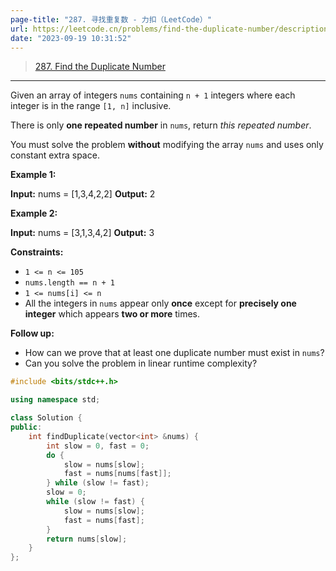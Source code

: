 ```yaml
---
page-title: "287. 寻找重复数 - 力扣（LeetCode）"
url: https://leetcode.cn/problems/find-the-duplicate-number/description/?envType=daily-question&envId=2023-09-19
date: "2023-09-19 10:31:52"
---
```


> [287\. Find the Duplicate Number](https://leetcode.cn/problems/find-the-duplicate-number/)

---

Given an array of integers `nums` containing `n + 1` integers where each integer is in the range `[1, n]` inclusive.

There is only **one repeated number** in `nums`, return *this repeated number*.

You must solve the problem **without** modifying the array `nums` and uses only constant extra space.

**Example 1:**

**Input:** nums = \[1,3,4,2,2\]
**Output:** 2

**Example 2:**

**Input:** nums = \[3,1,3,4,2\]
**Output:** 3

**Constraints:**

-   `1 <= n <= 105`
-   `nums.length == n + 1`
-   `1 <= nums[i] <= n`
-   All the integers in `nums` appear only **once** except for **precisely one integer** which appears **two or more** times.

**Follow up:**

-   How can we prove that at least one duplicate number must exist in `nums`?
-   Can you solve the problem in linear runtime complexity?
```cpp
#include <bits/stdc++.h>

using namespace std;

class Solution {
public:
    int findDuplicate(vector<int> &nums) {
        int slow = 0, fast = 0;
        do {
            slow = nums[slow];
            fast = nums[nums[fast]];
        } while (slow != fast);
        slow = 0;
        while (slow != fast) {
            slow = nums[slow];
            fast = nums[fast];
        }
        return nums[slow];
    }
};
```
